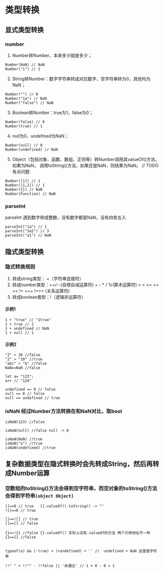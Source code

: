 # 类型转换

## 显式类型转换
### number

1. Number转Number，本来多少就是多少；
```
Number(NaN) // NaN
Number("1") // 1
```
2. String转Number：数字字符串转成对应数字，空字符串转为0，其他均为NaN；
```
Number("") // 0
Number("1a") // NaN
Number("false") // NaN
```
3. Boolean转Number：true为1，false为0；
```
Number(false) // 0
Number(true) // 1
```
4. null为0，undefined为NaN；
```
Number(null) // 0
Number(undefined) // NaN
```
5. Object（包括对象、函数、数组、正则等）转Number调用其valueOf()方法，如果为NaN，
调用toString()方法，如果还是NaN，则结果为NaN。 // TODO 有点问题
```
Number([1]) // 1
Number([1,2]) // 1
Number({}) // NaN
Number(Function) // NaN
```

### parseInt
parseInt 遇到数字转成整数，没有数字都是NaN，没有四舍五入
```
parseInt("1a") // 1
parseInt("3a2") // 3
parseInt("a1") // NaN 
```

## 隐式类型转换

### 隐式转换规则
1. 转成string类型： +（字符串连接符）
2. 转成number类型：++/--(自增自减运算符) + - * / %(算术运算符) > < >= <= == != === !=== (关系运算符)
3. 转成boolean类型：!（逻辑非运算符）

#### 示例1
```
1 + "true" // "1true"
1 + true // 2
1 + undefined // NaN
1 + null // 1
```
#### 示例2
```
"2" > 10 //false
"2" > "10" //true
"abc" > "b" //false
NaN==NaN //false

let a= "123"; 
a++ // "124"

undefined == 0 // false
null == 0 // false
null == undefined // true
```
### isNaN 经过Number方法转换在和NaN对比，取bool
```
isNaN(123) //false

isNaN(null) //false null -> 0

isNaN(NaN) //true
isNaN("a") //true
isNaN(undefined) //true
```
## 复杂数据类型在隐式转换时会先转成String，然后再转成Number运算
### 空数组的toString()方法会得到空字符串，而空对象的toString()方法会得到字符串`[object Object]`
```
[]==0 // true   [].valueOf().toString() -> ""
![]==0 // true

[]==![] // true
[]==[] // false

{}==!{} //false {}.valueOf() 实际上没有.valueOf的方法 两个引用地址不一样
{}=={} //false 


typeof(a) && (-true) + (+undefined) + '' //  undefined + NaN 这里是字符串

!!" " + !!"" - !!false || '未通过' // 1 + 0 - 0 = 1

```